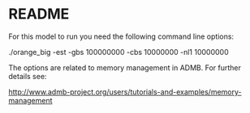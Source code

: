 README
======

For this model to run you need the following command line options:

./orange_big -est -gbs 100000000 -cbs 10000000 -nl1 10000000

The options are related to memory management in ADMB. For further details
see:

http://www.admb-project.org/users/tutorials-and-examples/memory-management







